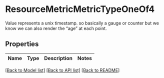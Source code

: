 # ResourceMetricMetricTypeOneOf4

Value represents a unix timestamp. so basically a gauge or counter but we know we can also render the “age” at each point.

## Properties

Name | Type | Description | Notes
------------ | ------------- | ------------- | -------------

[[Back to Model list]](../README.md#documentation-for-models) [[Back to API list]](../README.md#documentation-for-api-endpoints) [[Back to README]](../README.md)


